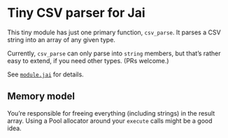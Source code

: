 # Tiny CSV parser for Jai

This tiny module has just one primary function, `csv_parse`. It parses a CSV string into an array of any given type.

Currently, `csv_parse` can only parse into `string` members, but that’s rather easy to extend, if you need other types. (PRs welcome.)

See [`module.jai`](./module.jai) for details.

## Memory model

You’re responsible for freeing everything (including strings) in the result array.
Using a Pool allocator around your `execute` calls might be a good idea.
